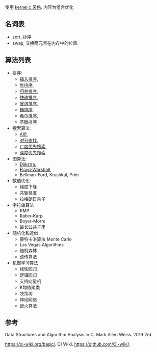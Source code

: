 使用 [kernel c 风格](../Language/Coding%20Style/Kernel%20C%20Style.md). 内容为组合优化

## 名词表

- sort, 排序 
- swap, 交换两元素在内存中的位置.

## 算法列表

- 排序: 
	- [插入排序](排序/插入排序.md), 
	- [堆排序](排序/堆排序.md), 
	- [归并排序](排序/归并排序.md), 
	- [快速排序](排序/快速排序.md), 
	- [冒泡排序](排序/冒泡排序.md), 
	- [桶排序](排序/桶排序.md), 
	- [希尔排序](排序/希尔排序.md), 
	- [基础排序](排序/基础排序.md)
- 搜索算法: 
	- [A星](最短路径/A%20star.md), 
	- [对分查找](查找/对分查找.md), 
	- [广度优先搜索](查找/广度优先搜索.md), 
	- [深度优先搜索](查找/深度优先搜索.md)
- 图算法: 
	- [Dijkstra](最短路径/Dijkstra.md), 
	- [Floyd-Warshall](最短路径/Floyd-Warshall.md), 
	- Bellman-Ford, Krushkal, Prim
- 数值优化:
	- 梯度下降
	- 共轭梯度
	- 拉格朗日乘子
- 字符串算法
	- KMP
	- Rabin-Karp
	- Boyer-Morre
	- 最长公共子串
- 随机化和近似
	- 蒙特卡洛算法 Monte Carlo
	- Las Vegas Algorithms
	- 随机森林
	- 遗传算法
- 机器学习算法
	- 线性回归
	- 逻辑回归
	- 支持向量机
	- K均值聚类
	- 决策树
	- 神经网络
	- 退火算法

## 参考

Data Structures and Algorithm Analysis in C. Mark Allen Weiss. 2019 2rd.

https://oi-wiki.org/basic/. OI Wiki. https://github.com/OI-wiki/.